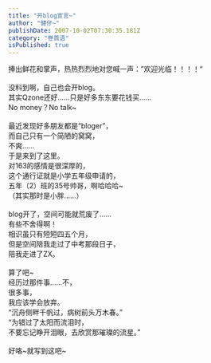 ```yaml
---
title: "开blog宣言~"
author: "健仔~"
publishDate: 2007-10-02T07:30:35.181Z
category: "卷首语"
isPublished: true
---
```


捧出鲜花和掌声，热热烈烈地对您喊一声：”欢迎光临！！！！“<BR><BR>没料到啊，自己也会开blog。<BR>其实Qzone还好……只是好多东东要花钱买……<BR>No money？No talk~<BR><BR>最近发现好多朋友都是“bloger”，<BR>而自己只有一个简陋的窝窝，<BR>不爽……<BR>于是来到了这里。<BR>对163的感情是很深厚的，<BR>这个通行证就是小学五年级申请的，<BR>五年（2）班的35号帅哥，啊哈哈哈~<BR>（其实那时是小胖……）<BR><BR>blog开了，空间可能就荒废了……<BR>有些不舍得啊！<BR>相识虽只有短短四五个月，<BR>但是空间陪我走过了中考那段日子，<BR>陪我走进了ZX。<BR><BR>算了吧~<BR>经历过那件事……不，<BR>很多事，<BR>我应该学会放弃。<BR>“沉舟侧畔千帆过，病树前头万木春。”<BR>“为错过了太阳而流泪时，<BR>不要忘记睁开泪眼，去欣赏那璀璨的流星。”<BR><BR>好咯~就写到这吧~